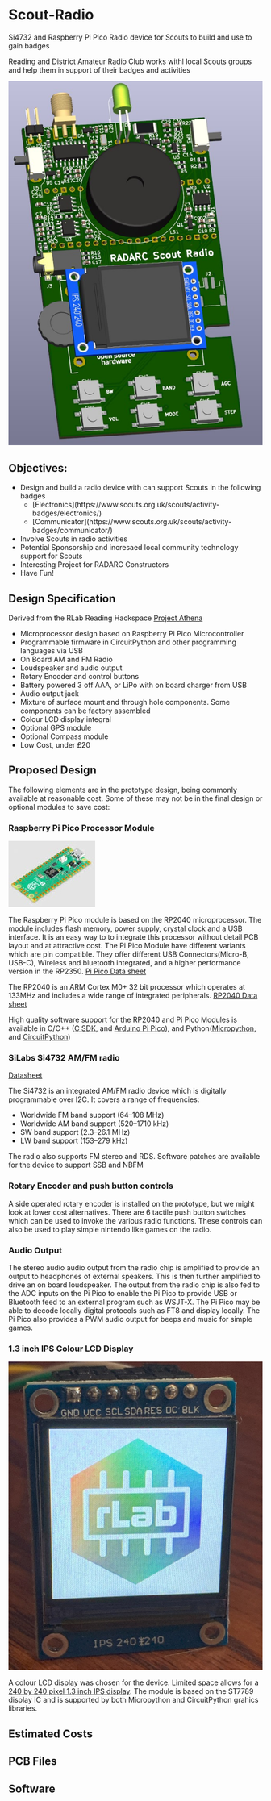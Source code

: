# Scout-Radio
Si4732 and Raspberry Pi Pico Radio device for Scouts to build and use to gain badges

Reading and District Amateur Radio Club works withl local Scouts groups and help them in support of their badges and activities

![Project Athena 3D](./images/Scout_Radio_3D.jpg)

## Objectives:
<ul>
<li>Design and build a radio device with can support Scouts in the following badges
<ul>
<li>[Electronics](https://www.scouts.org.uk/scouts/activity-badges/electronics/)</li>
<li>[Communicator](https://www.scouts.org.uk/scouts/activity-badges/communicator/)</li>
</ul>
<li>Involve Scouts in radio activities</li>
<li>Potential Sponsorship and incresaed local community technology support for Scouts</li>
<li>Interesting Project for RADARC Constructors</li>
<li>Have Fun!</li>
</ul>

## Design Specification
Derived from the RLab Reading Hackspace [Project Athena](https://github.com/reading-hackspace/project-athena)
<ul>
<li>Microprocessor design based on Raspberry Pi Pico Microcontroller</li>
<li>Programmable firmware in CircuitPython and other programming languages via USB</li>
<li>On Board AM and FM Radio</li>
<li>Loudspeaker and audio output</li>
<li>Rotary Encoder and control buttons</li>
<li>Battery powered 3 off AAA, or LiPo with on board charger from USB</li>
<li>Audio output jack</li>
<li>Mixture of surface mount and through hole components. Some components can be factory assembled</li>
<li>Colour LCD display integral</li> 
<li>Optional GPS module</li>
<li>Optional Compass module</li>
<li>Low Cost, under £20</li>
</ul>



## Proposed Design
The following elements are in the prototype design, being commonly available at reasonable cost. Some of these may not be in the final design or optional modules to save cost:

### Raspberry Pi Pico Processor Module
![Pi Pico Image](./images/Pi_Pico_Img.jpg)


The Raspberry Pi Pico module is based on the RP2040 microprocessor. The module includes flash memory, power supply, crystal clock and a USB interface. It is an easy way to to integrate this processor without detail PCB layout and at attractive cost.
The Pi Pico Module have different variants which are pin compatible. They offer different USB Connectors(Micro-B, USB-C), Wireless and bluetooth integrated, and a higher performance version in the RP2350.
[Pi Pico Data sheet](https://datasheets.raspberrypi.com/pico/pico-datasheet.pdf)

The RP2040 is an ARM Cortex M0+ 32 bit processor which operates at 133MHz and includes a wide range of integrated peripherals.
[RP2040 Data sheet](https://datasheets.raspberrypi.com/rp2040/rp2040-datasheet.pdf)

High quality software support for the RP2040 and Pi Pico Modules is available in C/C++ ([C SDK](https://www.raspberrypi.com/documentation/microcontrollers/c_sdk.html), and [Arduino Pi Pico](https://www.tomshardware.com/how-to/program-raspberry-pi-pico-with-arduino-ide)), and Python([Micropython](https://www.raspberrypi.com/documentation/microcontrollers/micropython.html), and [CircuitPython](https://circuitpython.org/board/raspberry_pi_pico/))


### SiLabs Si4732 AM/FM radio
[Datasheet](https://www.skyworksinc.com/-/media/Skyworks/SL/documents/public/data-shorts/Si4732-A10-short.pdf)

The Si4732 is an integrated AM/FM radio device which is digitally programmable over I2C.
It covers a range of frequencies:
<ul> 
<li>Worldwide FM band support (64–108 MHz) </li>
<li>Worldwide AM band support (520–1710 kHz)</li>
<li>SW band support (2.3–26.1 MHz)</li>
<li>LW band support (153–279 kHz)</li>
</ul>
The radio also supports FM stereo and RDS.
Software patches are available for the device to support SSB and NBFM

### Rotary Encoder and push button controls

A side operated rotary encoder is installed on the prototype, but we might look at lower cost alternatives. There are 6 tactile push button switches which can be used to invoke the various radio functions. These controls can also be used to play simple nintendo like games on the radio.


### Audio Output
The stereo audio audio output from the radio chip is amplified to provide an output to headphones of external speakers. This is then further amplified to drive an on board loudspeaker.
The output from the radio chip is also fed to the ADC inputs on the Pi Pico to enable the Pi Pico to provide USB or Bluetooth feed to an external program such as WSJT-X. The Pi Pico may be able to decode locally digital protocols such as FT8 and display locally.
The Pi Pico also provides a PWM audio output for beeps and music for simple games.


### 1.3 inch IPS Colour LCD Display
![LCD Image](./images/LCD_Image_240.jpg)

A colour LCD display was chosen for the device. Limited space allows for a [240 by 240 pixel 1.3 inch IPS display](https://www.smart-prototyping.com/1_3-inch-TFT-IPS-Display-Module-ST7789-SPI-240-240).
The module is based on the ST7789 display IC and is supported by both Micropython and CircuitPython grahics libraries.



##   Estimated Costs

## PCB Files

## Software








